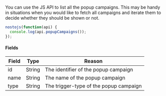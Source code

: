 You can use the JS API to list all the popup campaigns. This may be handy in situations when you would like to fetch all campaigns and iterate them to decide whether they should be shown or not.

```js
nostojs(function(api) {
  console.log(api.popupCampaigns());
});
```

#### Fields

| Field | Type   | Reason                                 |
|-------|--------|----------------------------------------|
| id    | String | The identifier of the popup campaign   |
| name  | String | The name of the popup campaign         |
| type  | String | The trigger-type of the popup campaign |